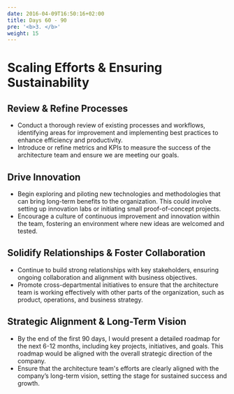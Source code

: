 ```yaml
---
date: 2016-04-09T16:50:16+02:00
title: Days 60 - 90
pre: '<b>3. </b>'
weight: 15
---
```


# Scaling Efforts & Ensuring Sustainability

## Review & Refine Processes

- Conduct a thorough review of existing processes and workflows, identifying areas for improvement and implementing best practices to enhance efficiency and productivity.
- Introduce or refine metrics and KPIs to measure the success of the architecture team and ensure we are meeting our goals.

## Drive Innovation

- Begin exploring and piloting new technologies and methodologies that can bring long-term benefits to the organization. This could involve setting up innovation labs or initiating small proof-of-concept projects.
- Encourage a culture of continuous improvement and innovation within the team, fostering an environment where new ideas are welcomed and tested.

## Solidify Relationships & Foster Collaboration

- Continue to build strong relationships with key stakeholders, ensuring ongoing collaboration and alignment with business objectives.
- Promote cross-departmental initiatives to ensure that the architecture team is working effectively with other parts of the organization, such as product, operations, and business strategy.

## Strategic Alignment & Long-Term Vision

- By the end of the first 90 days, I would present a detailed roadmap for the next 6-12 months, including key projects, initiatives, and goals. This roadmap would be aligned with the overall strategic direction of the company.
- Ensure that the architecture team's efforts are clearly aligned with the company’s long-term vision, setting the stage for sustained success and growth.

